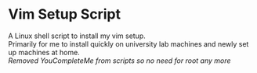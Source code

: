 # Vim Setup Script
A Linux shell script to install my vim setup.  
Primarily for me to install quickly on university lab machines and newly set up machines at home.  
*Removed YouCompleteMe from scripts so no need for root any more*
